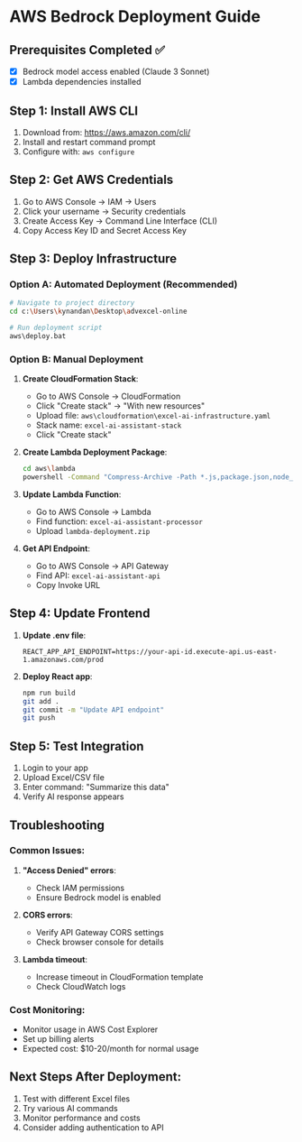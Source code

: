 # AWS Bedrock Deployment Guide

## Prerequisites Completed ✅
- [x] Bedrock model access enabled (Claude 3 Sonnet)
- [x] Lambda dependencies installed

## Step 1: Install AWS CLI

1. Download from: https://aws.amazon.com/cli/
2. Install and restart command prompt
3. Configure with: `aws configure`

## Step 2: Get AWS Credentials

1. Go to AWS Console → IAM → Users
2. Click your username → Security credentials
3. Create Access Key → Command Line Interface (CLI)
4. Copy Access Key ID and Secret Access Key

## Step 3: Deploy Infrastructure

### Option A: Automated Deployment (Recommended)
```bash
# Navigate to project directory
cd c:\Users\kynandan\Desktop\advexcel-online

# Run deployment script
aws\deploy.bat
```

### Option B: Manual Deployment

1. **Create CloudFormation Stack**:
   - Go to AWS Console → CloudFormation
   - Click "Create stack" → "With new resources"
   - Upload file: `aws\cloudformation\excel-ai-infrastructure.yaml`
   - Stack name: `excel-ai-assistant-stack`
   - Click "Create stack"

2. **Create Lambda Deployment Package**:
   ```bash
   cd aws\lambda
   powershell -Command "Compress-Archive -Path *.js,package.json,node_modules -DestinationPath lambda-deployment.zip -Force"
   ```

3. **Update Lambda Function**:
   - Go to AWS Console → Lambda
   - Find function: `excel-ai-assistant-processor`
   - Upload `lambda-deployment.zip`

4. **Get API Endpoint**:
   - Go to AWS Console → API Gateway
   - Find API: `excel-ai-assistant-api`
   - Copy Invoke URL

## Step 4: Update Frontend

1. **Update .env file**:
   ```
   REACT_APP_API_ENDPOINT=https://your-api-id.execute-api.us-east-1.amazonaws.com/prod
   ```

2. **Deploy React app**:
   ```bash
   npm run build
   git add .
   git commit -m "Update API endpoint"
   git push
   ```

## Step 5: Test Integration

1. Login to your app
2. Upload Excel/CSV file
3. Enter command: "Summarize this data"
4. Verify AI response appears

## Troubleshooting

### Common Issues:

1. **"Access Denied" errors**:
   - Check IAM permissions
   - Ensure Bedrock model is enabled

2. **CORS errors**:
   - Verify API Gateway CORS settings
   - Check browser console for details

3. **Lambda timeout**:
   - Increase timeout in CloudFormation template
   - Check CloudWatch logs

### Cost Monitoring:
- Monitor usage in AWS Cost Explorer
- Set up billing alerts
- Expected cost: $10-20/month for normal usage

## Next Steps After Deployment:
1. Test with different Excel files
2. Try various AI commands
3. Monitor performance and costs
4. Consider adding authentication to API